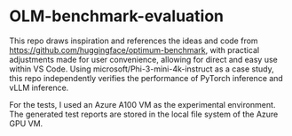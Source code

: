 # OLM-benchmark-evaluation
This repo draws inspiration and references the ideas and code from https://github.com/huggingface/optimum-benchmark, with practical adjustments made for user convenience, allowing for direct and easy use within VS Code. Using microsoft/Phi-3-mini-4k-instruct as a case study, this repo independently verifies the performance of PyTorch inference and vLLM inference. 

For the tests, I used an Azure A100 VM as the experimental environment. The generated test reports are stored in the local file system of the Azure GPU VM.
